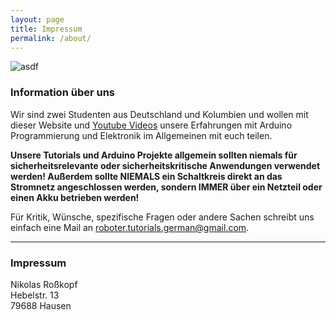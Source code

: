 ```yaml
---
layout: page
title: Impressum
permalink: /about/
---
```


![asdf](../assets/article_media/tutorial_schieberegister/4_bit_simple.jpeg "asdf")

### Information über uns
Wir sind zwei Studenten aus Deutschland und Kolumbien und wollen mit dieser Website und [Youtube Videos](https://www.youtube.com/channel/UCT7OJquYzFHHpyjkZL8APFw/featured) unsere Erfahrungen mit Arduino Programmierung und Elektronik im Allgemeinen mit euch teilen.  

**Unsere Tutorials und Arduino Projekte allgemein sollten niemals für sicherheitsrelevante oder sicherheitskritische Anwendungen verwendet werden! Außerdem sollte NIEMALS ein Schaltkreis direkt an das Stromnetz angeschlossen werden, sondern IMMER über ein Netzteil oder einen Akku betrieben werden!**  

Für Kritik, Wünsche, spezifische Fragen oder andere Sachen schreibt uns einfach eine Mail an roboter.tutorials.german@gmail.com.  


***


### Impressum
Nikolas Roßkopf  
Hebelstr. 13  
79688 Hausen  
